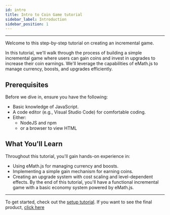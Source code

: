 ```yaml
---
id: intro
title: Intro to Coin Game tutorial
sidebar_label: Introduction
sidebar_position: 1
---
```


---

Welcome to this step-by-step tutorial on creating an incremental game.

In this tutorial, we'll walk through the process of building a simple incremental game where users can gain coins and invest in upgrades to increase their coin earnings. We'll leverage the capabilities of eMath.js to manage currency, boosts, and upgrades efficiently.

## Prerequisites

Before we dive in, ensure you have the following:

- Basic knowledge of JavaScript.
- A code editor (e.g., Visual Studio Code) for comfortable coding.
- Either:
	- NodeJS and npm
	- or a browser to view HTML

## What You'll Learn
Throughout this tutorial, you'll gain hands-on experience in:

- Using eMath.js for managing currency and boosts.
- Implementing a simple gain mechanism for earning coins.
- Creating an upgrade system with cost scaling and level-dependent effects.
By the end of this tutorial, you'll have a functional incremental game with a basic economy system powered by eMath.js.

---

To get started, check out the [setup tutorial](./setup). If you want to see the final product, [click here](https://github.com/xShadowBlade/emath.js/tree/main/website/docs/tutorials/coinGame/code)